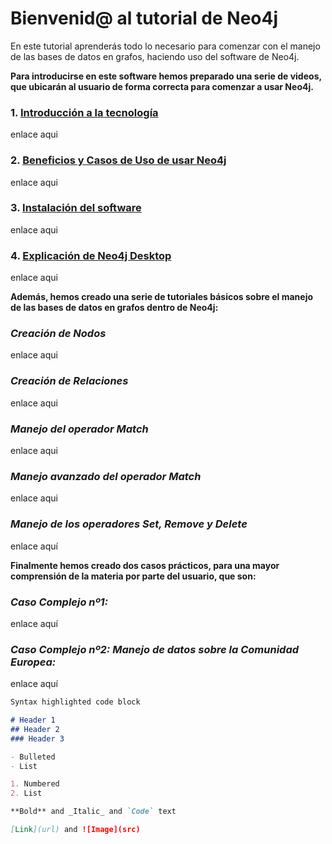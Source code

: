 # Bienvenid@ al tutorial de Neo4j

En este tutorial aprenderás todo lo necesario para comenzar con el manejo de las bases de datos en grafos, haciendo uso del software de Neo4j.

**Para introducirse en este software hemos preparado una serie de videos, que ubicarán al usuario de forma correcta para comenzar a usar Neo4j.**

### 1. [Introducción a la tecnología](https://www.youtube.com/watch?v=PgypzLFFUf8&t=2s)
enlace aqui
### 2. [Beneficios y Casos de Uso de usar Neo4j]()
enlace aqui
### 3. [Instalación del software]()
enlace aqui
### 4. [Explicación de Neo4j Desktop]()
enlace aqui

**Además, hemos creado una serie de tutoriales básicos sobre el manejo de las bases de datos en grafos dentro de Neo4j:**
### _Creación de Nodos_
enlace aqui
### _Creación de Relaciones_
enlace aqui
### _Manejo del operador Match_ 
enlace aqui
### _Manejo avanzado del operador Match_
enlace aqui
### _Manejo de los operadores Set, Remove y Delete_
enlace aquí

**Finalmente hemos creado dos casos prácticos, para una mayor comprensión de la materia por parte del usuario, que son:**
### _Caso Complejo nº1:_ 
enlace aquí
### _Caso Complejo nº2: Manejo de datos sobre la Comunidad Europea:_
enlace aquí




```markdown
Syntax highlighted code block

# Header 1
## Header 2
### Header 3

- Bulleted
- List

1. Numbered
2. List

**Bold** and _Italic_ and `Code` text

[Link](url) and ![Image](src)
```
